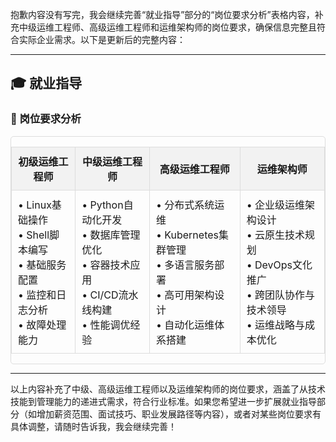 抱歉内容没有写完，我会继续完善“就业指导”部分的“岗位要求分析”表格内容，补充中级运维工程师、高级运维工程师和运维架构师的岗位要求，确保信息完整且符合实际企业需求。以下是更新后的完整内容：

---

## 🎓 就业指导

### 💼 岗位要求分析

<div style="border: 1px solid #ddd; border-radius: 5px; overflow: hidden;">
  <table style="width: 100%; border-collapse: collapse;">
    <thead>
      <tr style="background-color: #f2f2f2; text-align: center;">
        <th style="padding: 10px; border: 1px solid #ddd;">初级运维工程师</th>
        <th style="padding: 10px; border: 1px solid #ddd;">中级运维工程师</th>
        <th style="padding: 10px; border: 1px solid #ddd;">高级运维工程师</th>
        <th style="padding: 10px; border: 1px solid #ddd;">运维架构师</th>
      </tr>
    </thead>
    <tbody>
      <tr>
        <td style="padding: 10px; border: 1px solid #ddd;">
          • Linux基础操作<br>
          • Shell脚本编写<br>
          • 基础服务配置<br>
          • 监控和日志分析<br>
          • 故障处理能力
        </td>
        <td style="padding: 10px; border: 1px solid #ddd;">
          • Python自动化开发<br>
          • 数据库管理优化<br>
          • 容器技术应用<br>
          • CI/CD流水线构建<br>
          • 性能调优经验
        </td>
        <td style="padding: 10px; border: 1px solid #ddd;">
          • 分布式系统运维<br>
          • Kubernetes集群管理<br>
          • 多语言服务部署<br>
          • 高可用架构设计<br>
          • 自动化运维体系搭建
        </td>
        <td style="padding: 10px; border: 1px solid #ddd;">
          • 企业级运维架构设计<br>
          • 云原生技术规划<br>
          • DevOps文化推广<br>
          • 跨团队协作与技术领导<br>
          • 运维战略与成本优化
        </td>
      </tr>
    </tbody>
  </table>
</div>

---

以上内容补充了中级、高级运维工程师以及运维架构师的岗位要求，涵盖了从技术技能到管理能力的递进式需求，符合行业标准。如果您希望进一步扩展就业指导部分（如增加薪资范围、面试技巧、职业发展路径等内容），或者对某些岗位要求有具体调整，请随时告诉我，我会继续完善！